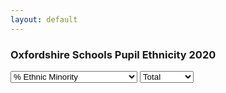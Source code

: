 ```yaml
---
layout: default
---
```

<h3>Oxfordshire Schools Pupil Ethnicity 2020</h3>

<!-- Load d3.js -->
<script src="https://d3js.org/d3.v4.js"></script>

<script>
function val() {
    d = document.getElementById("EL").value;
    return(d)
}
</script>

<!--Add E/L filter-->
<select id="EL" onchange="update(val())">
  <option value="Count" >% Ethnic Minority</option>
  <option value="Lcount" >% Non English First Language</option>
</select>

<!--Add sector filter-->
<select id="Sector" onchange="update(val())">
  <option value="Total">Total</option>
  <option value="Primary">Primary</option>
  <option value="Secondary">Secondary</option>
</select>

<!-- Create a div where the graph will take place -->
<div id="my_dataviz"></div>

<script>

// set the dimensions and margins of the graph
var margin = {top: 30, right: 30, bottom: 70, left: 60},
    width = 460 - margin.left - margin.right,
    height = 400 - margin.top - margin.bottom;

// append the svg object to the body of the page
var svg = d3.select("#my_dataviz")
  .append("svg")
    .attr("width", width + margin.left + margin.right)
    .attr("height", height + margin.top + margin.bottom)
  .append("g")
    .attr("transform",
          "translate(" + margin.left + "," + margin.top + ")");

// Initialize the X axis
var x = d3.scaleBand()
  .range([ 0, width ])
  .padding(0.2);
var xAxis = svg.append("g")
  .attr("transform", "translate(0," + height + ")")

// Initialize the Y axis
var y = d3.scaleLinear()
  .range([ height, 0]);
var yAxis = svg.append("g")
  .attr("class","myYaxis")


// A function that create / update the plot for a given variable:
function update(selectedVar) {

  // Parse the Data
  d3.csv("https://raw.githubusercontent.com/Alickbird/OxInsight-charts/main/test_data1.csv", function(data) {

    // filter data
    var selection = d3.select("#Sector").node().value
    console.log(selection);
    data = data.filter(function(d){return d.PorS == selection}); 
    console.log(data);

    // X axis
    x.domain(data.map(function(d) { return d.District ; }))
    xAxis.transition().duration(1000).call(d3.axisBottom(x)).selectAll("text").style("text-anchor", "end").attr("transform", "rotate(-30)")

    // Add Y axis
    y.domain([0, 1 ]);
    yAxis.transition().duration(1000).call(d3.axisLeft(y).tickFormat(d3.format(".0%")));

    console.log(data.selectedVar)

    // create a tooltip
    var Tooltip = d3.select("#my_dataviz")
      .append("div")
      .style("opacity", 0)
      .attr("class", "tooltip")
      .style("position", "absolute")
      .style("background-color", "white")
      .style("border", "solid")
      .style("border-width", "2px")
      .style("border-radius", "5px")
      .style("padding", "5px")

      //formatter for tooltip
      var formatter = d3.format(".3n");

      // Three function that change the tooltip when user hover / move / leave a cell
      var mouseover = function(d) {
        Tooltip
          .style("opacity", 1)
      }
      var mousemove = function(d) {
        Tooltip
          .html(formatter(d[selectedVar]*100)+"%")
            .style("left", (d3.event.pageX - 330) + "px")
            .style("top", (d3.event.pageY - 200) + "px")
      }
      var mouseleave = function(d) {
        Tooltip
          .style("opacity", 0)
      }

    // variable u: map data to existing bars
    var u = svg.selectAll("rect")
      .data(data)

    console.log(u)

    // update bars
    u
      .enter()
      .append("rect")
        .on("mouseover", mouseover)
        .on("mousemove", mousemove)
        .on("mouseleave", mouseleave)
      .merge(u)
      .transition()
      .duration(1000)
        .attr("x", function(d) { return x(d.District ); })
        .attr("y", function(d) { return y(d[selectedVar]); })
        .attr("width", x.bandwidth())
        .attr("height", function(d) { return height - y(d[selectedVar]); })
        .attr("fill", "#69b3a2")

  })

}

// Initialize plot
update('Count')

</script>
